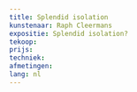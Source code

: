 ```yaml
---
title: Splendid isolation
kunstenaar: Raph Cleermans
expositie: Splendid isolation?
tekoop: 
prijs: 
techniek: 
afmetingen: 
lang: nl
---
```

